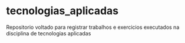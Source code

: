 # tecnologias_aplicadas
Repositorio voltado para registrar trabalhos e exercicios executados na disciplina de tecnologias aplicadas

